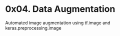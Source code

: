 # 0x04. Data Augmentation
Automated image augmentation using tf.image and keras.preprocessing.image
